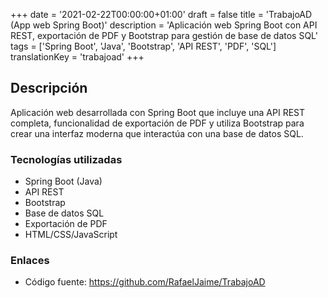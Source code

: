 +++
date = '2021-02-22T00:00:00+01:00'
draft = false
title = 'TrabajoAD (App web Spring Boot)'
description = 'Aplicación web Spring Boot con API REST, exportación de PDF y Bootstrap para gestión de base de datos SQL'
tags = ['Spring Boot', 'Java', 'Bootstrap', 'API REST', 'PDF', 'SQL']
translationKey = 'trabajoad'
+++

## Descripción

Aplicación web desarrollada con Spring Boot que incluye una API REST completa, funcionalidad de exportación de PDF y utiliza Bootstrap para crear una interfaz moderna que interactúa con una base de datos SQL.

### Tecnologías utilizadas

- Spring Boot (Java)
- API REST
- Bootstrap
- Base de datos SQL
- Exportación de PDF
- HTML/CSS/JavaScript

### Enlaces

- Código fuente: https://github.com/RafaelJaime/TrabajoAD
